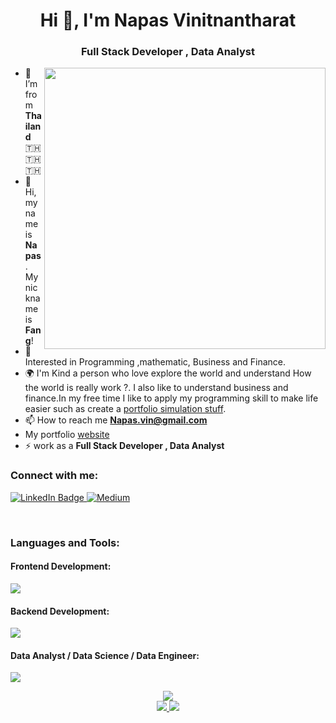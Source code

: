 <h1 align="center">Hi 👋, I'm Napas Vinitnantharat</h1>
<h3 align="center">Full Stack Developer , Data Analyst</h3>
<img align="right" src="https://camo.githubusercontent.com/c1dcb74cc1c1835b1d716f5051499a2814c683c806b15f04b0eba492863703e9/68747470733a2f2f63646e2e6472696262626c652e636f6d2f75736572732f3733303730332f73637265656e73686f74732f363538313234332f6176656e746f2e676966" width="450">


- 🌱 I’m from **Thailand** 🇹🇭 🇹🇭 🇹🇭
- 👋 Hi, my name is **Napas** . My nickname is **Fang**!
- 🤔 Interested in Programming ,mathematic, Business and Finance. 
- 🌍 I'm Kind a person who love explore the world and understand How the world is really work ?. I also like to understand business and finance.In my free time I like to apply my programming skill to make life easier such as create a [portfolio simulation stuff](https://github.com/Nas-virat/SPFNA-stock-idea).
- 📫 How to reach me **Napas.vin@gmail.com**
- My portfolio [website](https://napasvin.vercel.app/)
- ⚡ work as a **Full Stack Developer , Data Analyst**

<h3 align="left">Connect with me:</h3>

<a href="https://www.linkedin.com/in/napas-vinitnantharat-483467202/">
  <img src="https://img.shields.io/badge/LinkedIn-blue?style=for-the-badge&logo=linkedin&logoColor=white" alt="LinkedIn Badge"/>
</a>
<a href="https://medium.com/@napas.vin">
  <img src="https://img.shields.io/badge/Medium-12100E?style=for-the-badge&logo=medium&logoColor=white" alt="Medium"/>
</a>
<br/>
<p align="left">
</p>
<br/>
<h3 align="left">Languages and Tools:</h3>

<h4 align="left">Frontend Development:</h4>
<p align="left">
  <a href="https://skillicons.dev">
    <img src="https://skillicons.dev/icons?i=js,ts,html,css,tailwind,materialui,bootstrap,figma,react,nextjs,vue," />
  </a>
</p>

<h4 align="left">Backend Development:</h4>
<p align="left">
  <a href="https://skillicons.dev">
    <img src="https://skillicons.dev/icons?i=linux,bash,go,nodejs,express,mongodb,mysql,redis,docker,git,postman" />
  </a>
</p>


<h4 align="left"> Data Analyst / Data Science / Data Engineer:</h4>
<p align="left">
  <a href="https://skillicons.dev">
    <img src="https://skillicons.dev/icons?i=py,r,tensorflow,selenium" />
  </a>
</p>


<div align="center">
  <a href="https://github.com/Nas-virat">
    <img src="http://github-profile-summary-cards.vercel.app/api/cards/profile-details?username=Nas-virat&theme=apprentice" />
  </a>
  
</div>

<div align="center">
  <a href="https://github.com/Nas-virat">
    <img src="http://github-profile-summary-cards.vercel.app/api/cards/stats?username=Nas-virat&theme=apprentice" />
    <img src="http://github-profile-summary-cards.vercel.app/api/cards/most-commit-language?username=Nas-virat&theme=apprentice" />
  </a>
</div>

